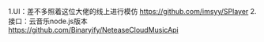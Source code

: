 1.UI：差不多照着这位大佬的线上进行模仿 https://github.com/imsyy/SPlayer
2.接口：云音乐node.js版本 https://github.com/Binaryify/NeteaseCloudMusicApi

